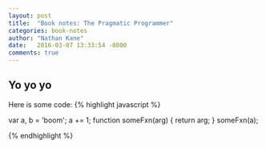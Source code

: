 ```yaml
---
layout: post
title:  "Book notes: The Pragmatic Programmer"
categories: book-notes
author: "Nathan Kane"
date:   2016-03-07 13:33:54 -0800
comments: true
---
```


Yo yo yo
--------

Here is some code:
{% highlight javascript %}

var a,
  b = 'boom';
a += 1;
function someFxn(arg) {
  return arg;
}
someFxn(a);

{% endhighlight %}
